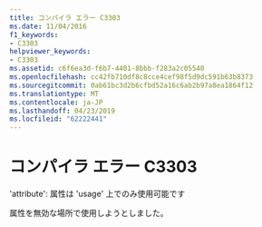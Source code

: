 ```yaml
---
title: コンパイラ エラー C3303
ms.date: 11/04/2016
f1_keywords:
- C3303
helpviewer_keywords:
- C3303
ms.assetid: c6f6ea3d-f6b7-4401-8bbb-f283a2c05540
ms.openlocfilehash: cc42fb710df8c8cce4cef98f5d9dc591b63b8373
ms.sourcegitcommit: 0ab61bc3d2b6cfbd52a16c6ab2b97a8ea1864f12
ms.translationtype: MT
ms.contentlocale: ja-JP
ms.lasthandoff: 04/23/2019
ms.locfileid: "62222441"
---
```

# <a name="compiler-error-c3303"></a>コンパイラ エラー C3303

'attribute': 属性は 'usage' 上でのみ使用可能です

属性を無効な場所で使用しようとしました。